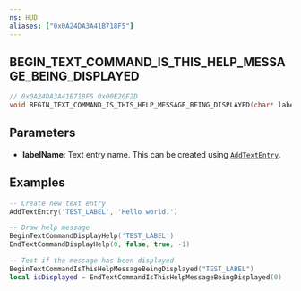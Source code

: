 ```yaml
---
ns: HUD
aliases: ["0x0A24DA3A41B718F5"]
---
```

## BEGIN_TEXT_COMMAND_IS_THIS_HELP_MESSAGE_BEING_DISPLAYED

```c
// 0x0A24DA3A41B718F5 0x00E20F2D
void BEGIN_TEXT_COMMAND_IS_THIS_HELP_MESSAGE_BEING_DISPLAYED(char* labelName);
```

## Parameters
* **labelName**: Text entry name. This can be created using [`AddTextEntry`](#_0x32CA01C3).

## Examples
```lua
-- Create new text entry
AddTextEntry('TEST_LABEL', 'Hello world.')

-- Draw help message
BeginTextCommandDisplayHelp('TEST_LABEL')
EndTextCommandDisplayHelp(0, false, true, -1)

-- Test if the message has been displayed
BeginTextCommandIsThisHelpMessageBeingDisplayed("TEST_LABEL")
local isDisplayed = EndTextCommandIsThisHelpMessageBeingDisplayed(0)
```
